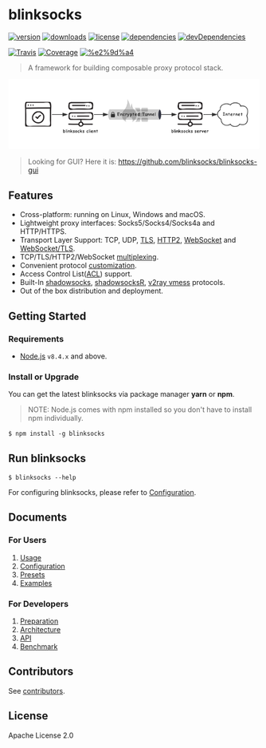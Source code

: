 # blinksocks

[![version](https://img.shields.io/npm/v/blinksocks.svg)](https://www.npmjs.com/package/blinksocks)
[![downloads](https://img.shields.io/npm/dt/blinksocks.svg)](https://www.npmjs.com/package/blinksocks)
[![license](https://img.shields.io/npm/l/blinksocks.svg)](https://github.com/blinksocks/blinksocks/blob/master/LICENSE)
[![dependencies](https://img.shields.io/david/blinksocks/blinksocks.svg)](https://www.npmjs.com/package/blinksocks)
[![devDependencies](https://img.shields.io/david/dev/blinksocks/blinksocks.svg)](https://www.npmjs.com/package/blinksocks)

[![Travis](https://img.shields.io/travis/blinksocks/blinksocks.svg)](https://travis-ci.org/blinksocks/blinksocks)
[![Coverage](https://img.shields.io/codecov/c/github/blinksocks/blinksocks/master.svg)](https://codecov.io/gh/blinksocks/blinksocks)
[![%e2%9d%a4](https://img.shields.io/badge/made%20with-%e2%9d%a4-ff69b4.svg)](https://github.com/blinksocks/blinksocks)

> A framework for building composable proxy protocol stack.

![](docs/blinksocks.png)

> Looking for GUI? Here it is: https://github.com/blinksocks/blinksocks-gui

## Features

* Cross-platform: running on Linux, Windows and macOS.
* Lightweight proxy interfaces: Socks5/Socks4/Socks4a and HTTP/HTTPS.
* Transport Layer Support: TCP, UDP, [TLS], [HTTP2], [WebSocket] and [WebSocket/TLS].
* TCP/TLS/HTTP2/WebSocket [multiplexing].
* Convenient protocol [customization].
* Access Control List([ACL]) support.
* Built-In [shadowsocks], [shadowsocksR], [v2ray vmess] protocols.
* Out of the box distribution and deployment.

## Getting Started

### Requirements

- [Node.js](https://nodejs.org) `v8.4.x` and above.

### Install or Upgrade

You can get the latest blinksocks via package manager **yarn** or **npm**.

> NOTE: Node.js comes with npm installed so you don't have to install npm individually.

```
$ npm install -g blinksocks
```

## Run blinksocks

```
$ blinksocks --help
```

For configuring blinksocks, please refer to [Configuration](docs/config).

## Documents

### For Users

1. [Usage](docs/usage)
2. [Configuration](docs/config)
3. [Presets](docs/presets)
4. [Examples](docs/examples)

### For Developers

1. [Preparation](docs/development/preparation)
2. [Architecture](docs/development/architecture)
3. [API](docs/development/api)
4. [Benchmark](docs/benchmark)

## Contributors

See [contributors](https://github.com/blinksocks/blinksocks/graphs/contributors).

## License

Apache License 2.0

[customization]: docs/development/api
[ACL]: docs/config#access-control-list
[TLS]: docs/examples/tls
[HTTP2]: docs/examples/http2
[WebSocket]: docs/examples/websocket
[WebSocket/TLS]: docs/examples/websocket-tls
[multiplexing]: docs/examples/multiplexing
[shadowsocks]: docs/examples/shadowsocks
[shadowsocksR]: docs/examples/shadowsocksr
[v2ray vmess]: docs/examples/v2ray-vmess

